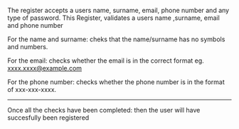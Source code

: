 The register accepts a users name, surname, email, phone number and any type of password.
This Register, validates a users name ,surname, email and phone number

For the name and surname:
cheks that the name/surname has no symbols and numbers.

 For the email:
checks whether the email is in the correct format eg. xxxx.xxxx@example.com

 For the phone number:
checks whether the phone number is in the format of xxx-xxx-xxxx. 

_________________________________________________________________________
Once all the checks have been completed:
then the user will have succesfully been registered 
